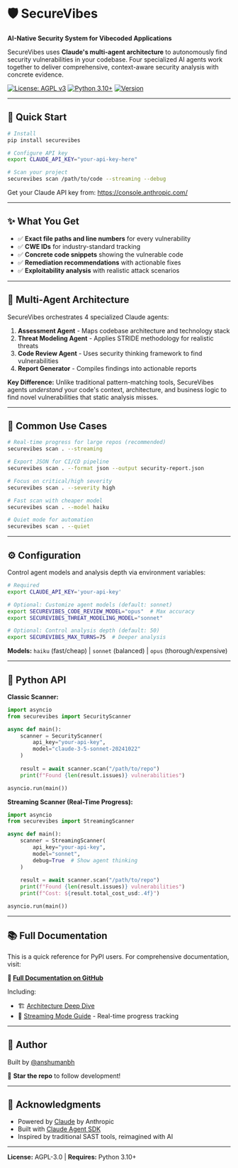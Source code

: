 # 🛡️ SecureVibes

**AI-Native Security System for Vibecoded Applications**

SecureVibes uses **Claude's multi-agent architecture** to autonomously find security vulnerabilities in your codebase. Four specialized AI agents work together to deliver comprehensive, context-aware security analysis with concrete evidence.

[![License: AGPL v3](https://img.shields.io/badge/License-AGPL%20v3-blue.svg)](https://www.gnu.org/licenses/agpl-3.0)
[![Python 3.10+](https://img.shields.io/badge/python-3.10+-blue.svg)](https://www.python.org/downloads/)
[![Version](https://img.shields.io/badge/version-0.1.1-green.svg)](https://pypi.org/project/securevibes/)

---

## 🚀 Quick Start

```bash
# Install
pip install securevibes

# Configure API key
export CLAUDE_API_KEY="your-api-key-here"

# Scan your project
securevibes scan /path/to/code --streaming --debug
```

Get your Claude API key from: https://console.anthropic.com/

---

## ✨ What You Get

- ✅ **Exact file paths and line numbers** for every vulnerability
- ✅ **CWE IDs** for industry-standard tracking
- ✅ **Concrete code snippets** showing the vulnerable code
- ✅ **Remediation recommendations** with actionable fixes
- ✅ **Exploitability analysis** with realistic attack scenarios

---

## 🤖 Multi-Agent Architecture

SecureVibes orchestrates 4 specialized Claude agents:

1. **Assessment Agent** - Maps codebase architecture and technology stack
2. **Threat Modeling Agent** - Applies STRIDE methodology for realistic threats
3. **Code Review Agent** - Uses security thinking framework to find vulnerabilities
4. **Report Generator** - Compiles findings into actionable reports

**Key Difference:** Unlike traditional pattern-matching tools, SecureVibes agents *understand* your code's context, architecture, and business logic to find novel vulnerabilities that static analysis misses.

---

## 🎯 Common Use Cases

```bash
# Real-time progress for large repos (recommended)
securevibes scan . --streaming

# Export JSON for CI/CD pipeline
securevibes scan . --format json --output security-report.json

# Focus on critical/high severity
securevibes scan . --severity high

# Fast scan with cheaper model
securevibes scan . --model haiku

# Quiet mode for automation
securevibes scan . --quiet
```

---

## ⚙️ Configuration

Control agent models and analysis depth via environment variables:

```bash
# Required
export CLAUDE_API_KEY='your-api-key'

# Optional: Customize agent models (default: sonnet)
export SECUREVIBES_CODE_REVIEW_MODEL="opus"  # Max accuracy
export SECUREVIBES_THREAT_MODELING_MODEL="sonnet"

# Optional: Control analysis depth (default: 50)
export SECUREVIBES_MAX_TURNS=75  # Deeper analysis
```

**Models:** `haiku` (fast/cheap) | `sonnet` (balanced) | `opus` (thorough/expensive)

---

## 🐍 Python API

**Classic Scanner:**
```python
import asyncio
from securevibes import SecurityScanner

async def main():
    scanner = SecurityScanner(
        api_key="your-api-key",
        model="claude-3-5-sonnet-20241022"
    )
    
    result = await scanner.scan("/path/to/repo")
    print(f"Found {len(result.issues)} vulnerabilities")

asyncio.run(main())
```

**Streaming Scanner (Real-Time Progress):**
```python
import asyncio
from securevibes import StreamingScanner

async def main():
    scanner = StreamingScanner(
        api_key="your-api-key",
        model="sonnet",
        debug=True  # Show agent thinking
    )
    
    result = await scanner.scan("/path/to/repo")
    print(f"Found {len(result.issues)} vulnerabilities")
    print(f"Cost: ${result.total_cost_usd:.4f}")

asyncio.run(main())
```

---

## 📚 Full Documentation

This is a quick reference for PyPI users. For comprehensive documentation, visit:

**📖 [Full Documentation on GitHub](https://github.com/anshumanbh/securevibes)**

Including:
- 🏗️ [Architecture Deep Dive](https://github.com/anshumanbh/securevibes/blob/main/docs/ARCHITECTURE.md)
- 🌊 [Streaming Mode Guide](https://github.com/anshumanbh/securevibes/blob/main/docs/STREAMING_MODE.md) - Real-time progress tracking

---

## 👤 Author

Built by [@anshumanbh](https://github.com/anshumanbh)

🌟 **Star the repo** to follow development!

---

## 🙏 Acknowledgments

- Powered by [Claude](https://www.anthropic.com/claude) by Anthropic
- Built with [Claude Agent SDK](https://github.com/anthropics/claude-agent-sdk-python)
- Inspired by traditional SAST tools, reimagined with AI

---

**License:** AGPL-3.0 | **Requires:** Python 3.10+
